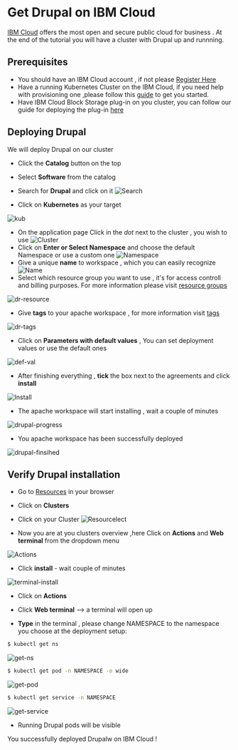 # Get Drupal on IBM Cloud

[IBM Cloud] offers the most open and secure public cloud for business . 
At the end of the tutorial you will have a cluster with Drupal up and runnning.

## Prerequisites

* You should have an IBM Cloud account , if not please [Register Here]
* Have a running Kubernetes Cluster on the IBM Cloud, if you need help with provisioning one ,please follow this [guide] to get you started.
* Have IBM Cloud Block Storage plug-in on you cluster, you can follow our guide for deploying the plug-in [here]

## Deploying Drupal

We will deploy  Drupal on our cluster 
  
* Click the **Catalog** button on the top 
* Select **Software** from the catalog
* Search for **Drupal** and click on it
![Search](/search.png)

* Click on  **Kubernetes** as your target

![kub](/target-method.png)

* On the application page Click in the _dot_ next to the cluster , you wish to use
![Cluster](/cluster.png)
* Click on  **Enter or Select Namespace** and choose the default Namespace or use a custom one 
![Namespace](/details-namespace.png)
* Give a unique **name** to workspace , which you can easily recognize
![Name](/details-name.png)
* Select which resource group you want to use , it's for access controll and billing purposes. For more information please visit [resource groups]

![dr-resource](/details-resource.png)

* Give **tags** to your apache workspace , for more information visit [tags]

![dr-tags](/details-tags.png)

* Click on **Parameters with default values** , You can set deployment values or use the default ones

![def-val](/parameters.png)

* After finishing everything , **tick** the box next to the agreements and click **install**

![Install](/aggree-install.png)

* The apache workspace will start installing , wait a couple of minutes 

![drupal-progress](/in-progress.png)

* You apache workspace has been successfully deployed

![drupal-finsihed](/drupal-done.png)

## Verify Drupal installation

* Go to [Resources] in your browser 
* Click on **Clusters**
* Click on your Cluster
![Resourcelect](/resource-select.png)

* Now you are at you clusters overview ,here Click on **Actions** and **Web terminal** from the dropdown menu


![Actions](/cluster-main.png)

* Click **install** - wait couple of minutes 

![terminal-install](/terminal-install.jpg)

* Click on **Actions**
* Click **Web terminal** --> a terminal will open up

* **Type** in the terminal , please change NAMESPACE to the namespace you choose at the deployment setup:

 ```sh
$ kubectl get ns
```
![get-ns](/get-ns.png)


 ```sh
$ kubectl get pod -n NAMESPACE -o wide 
```
![get-pod](/get-pod.png)


 ```sh
$ kubectl get service -n NAMESPACE
```
![get-service](/get-service.png)


* Running Drupal pods  will be visible 


You successfully deployed Drupalw on IBM Cloud ! 


[IBM Cloud]: <http://cloud.ibm.com>
[Register Here]: <http://cloud.ibm.com/registration>
[guide]: <https://github.com/KissConsult/clusterIBM>
[here]: <https://github.com/KissConsult/IBM-Cloud-Block-Storage-plug-in>
[resource groups]: <https://cloud.ibm.com/docs/account?topic=account-account_setup#bp_resourcegroups>
[tags]: <https://cloud.ibm.com/docs/account?topic=account-tag>
[Resources]: <http://cloud.ibm.com/resources>

